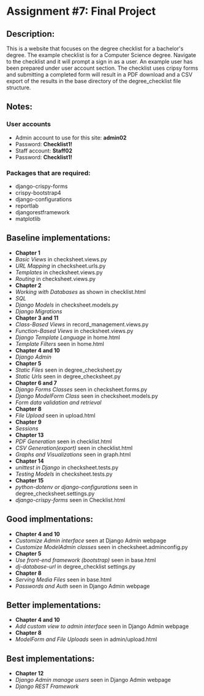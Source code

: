 # Assignment #7: Final Project
## Description:
This is a website that focuses on the degree checklist for a bachelor's degree. The example checklist is for a Computer Science degree. 
Navigate to the checklist and it will prompt a sign in as a user. An example user has been prepared under user account section. The checklist uses cripsy forms and submitting a completed form will result in a PDF download and a CSV export of the results in the base directory of the degree_checklist file structure.
## Notes:
### User accounts
- Admin account to use for this site: **admin02**
- Password: **Checklist1!**
- Staff account: **Staff02**
- Password: **Checklist1!**

### Packages that are required:
- django-crispy-forms
- crispy-bootstrap4
- django-configurations
- reportlab
- djangorestframework
- matplotlib
  
## Baseline implementations:
- **Chapter 1**
- *Basic Views* in checksheet.views.py
- *URL Mapping* in checksheet.urls.py
- *Templates* in checksheet.views.py
- *Routing* in checksheet.views.py
- **Chapter 2**
- *Working with Databases* as shown in checklist.html
- *SQL* 
- *Django Models* in checksheet.models.py
- *Django Migrations* 
- **Chapter 3 and 11**				
- *Class-Based Views*	in record_management.views.py		
- *Function-Based Views* in checksheet.views.py
- *Django Template Language* in home.html
- *Template Filters* seen in home.html		
- **Chapter 4 and 10**				
- *Django Admin*   
- **Chapter 5**				
- *Static Files* seen in degree_checksheet.py		
- *Static Urls* seen in degree_checksheet.py			
- **Chapter 6 and 7**				
- *Django Forms Classes* seen in checksheet.forms.py
- *Django ModelForm Class* seen in checksheet.models.py
- *Form data validation and retrieval*			
- **Chapter 8**
- *File Upload* seen in upload.html			
- **Chapter 9**
- *Sessions* 
- **Chapter 13**
- *PDF Generation* seen in checklist.html
- *CSV Generation(export)* seen in checklist.html
- *Graphs and Visualizations* seen in graph.html
- **Chapter 14**
- *unittest in Django* in checksheet.tests.py
- *Testing Models* in checksheet.tests.py
- **Chapter 15**
- *python-dotenv or django-configurations* seen in degree_checksheet.settings.py
- *django-crispy-forms* seen in Checklist.html 	

## Good implmentations:
- **Chapter 4 and 10**
- *Customize Admin interface* seen at Django Admin webpage
- *Customize ModelAdmin classes* seen in checksheet.adminconfig.py
- **Chapter 5**
- *Use front-end framework (bootstrap)* seen in base.html
- *dj-database-url* in degree_checklist settings.py
- **Chapter 8**
- *Serving Media Files* seen in base.html
- *Passwords and Auth* seen in Django Admin webpage
## Better implementations:
- **Chapter 4 and 10**
- *Add custom view to admin interface* seen in Django Admin webpage
- **Chapter 8**
- *ModelForm and File Uploads* seen in admin/upload.html

## Best implementations:
- **Chapter 12**
- *Django Admin manage users* seen in Django Admin webpage
- *Django REST Framework* 
